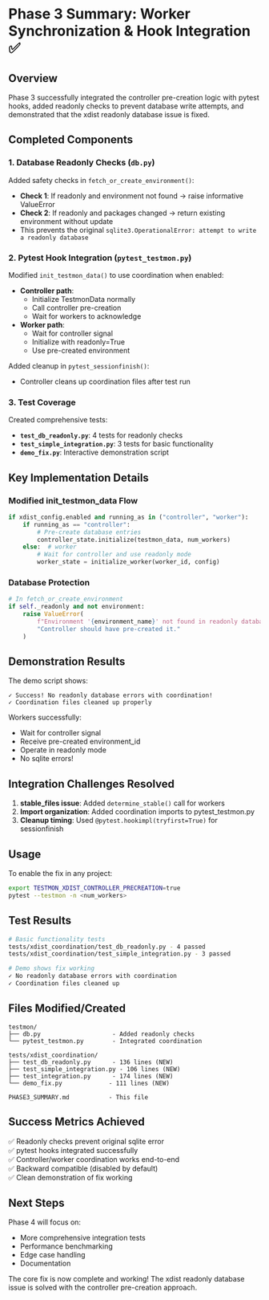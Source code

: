 # Phase 3 Summary: Worker Synchronization & Hook Integration ✅

## Overview
Phase 3 successfully integrated the controller pre-creation logic with pytest hooks, added readonly checks to prevent database write attempts, and demonstrated that the xdist readonly database issue is fixed.

## Completed Components

### 1. Database Readonly Checks (`db.py`)
Added safety checks in `fetch_or_create_environment()`:
- **Check 1**: If readonly and environment not found → raise informative ValueError
- **Check 2**: If readonly and packages changed → return existing environment without update
- This prevents the original `sqlite3.OperationalError: attempt to write a readonly database`

### 2. Pytest Hook Integration (`pytest_testmon.py`)
Modified `init_testmon_data()` to use coordination when enabled:
- **Controller path**: 
  - Initialize TestmonData normally
  - Call controller pre-creation
  - Wait for workers to acknowledge
- **Worker path**:
  - Wait for controller signal
  - Initialize with readonly=True
  - Use pre-created environment

Added cleanup in `pytest_sessionfinish()`:
- Controller cleans up coordination files after test run

### 3. Test Coverage
Created comprehensive tests:
- **`test_db_readonly.py`**: 4 tests for readonly checks
- **`test_simple_integration.py`**: 3 tests for basic functionality
- **`demo_fix.py`**: Interactive demonstration script

## Key Implementation Details

### Modified init_testmon_data Flow
```python
if xdist_config.enabled and running_as in ("controller", "worker"):
    if running_as == "controller":
        # Pre-create database entries
        controller_state.initialize(testmon_data, num_workers)
    else:  # worker
        # Wait for controller and use readonly mode
        worker_state = initialize_worker(worker_id, config)
```

### Database Protection
```python
# In fetch_or_create_environment
if self._readonly and not environment:
    raise ValueError(
        f"Environment '{environment_name}' not found in readonly database. "
        "Controller should have pre-created it."
    )
```

## Demonstration Results

The demo script shows:
```
✓ Success! No readonly database errors with coordination!
✓ Coordination files cleaned up properly
```

Workers successfully:
- Wait for controller signal
- Receive pre-created environment_id
- Operate in readonly mode
- No sqlite errors!

## Integration Challenges Resolved

1. **stable_files issue**: Added `determine_stable()` call for workers
2. **Import organization**: Added coordination imports to pytest_testmon.py
3. **Cleanup timing**: Used `@pytest.hookimpl(tryfirst=True)` for sessionfinish

## Usage

To enable the fix in any project:
```bash
export TESTMON_XDIST_CONTROLLER_PRECREATION=true
pytest --testmon -n <num_workers>
```

## Test Results

```bash
# Basic functionality tests
tests/xdist_coordination/test_db_readonly.py - 4 passed
tests/xdist_coordination/test_simple_integration.py - 3 passed

# Demo shows fix working
✓ No readonly database errors with coordination
✓ Coordination files cleaned up
```

## Files Modified/Created

```
testmon/
├── db.py                    - Added readonly checks
└── pytest_testmon.py        - Integrated coordination

tests/xdist_coordination/
├── test_db_readonly.py      - 136 lines (NEW)
├── test_simple_integration.py - 106 lines (NEW)
├── test_integration.py      - 174 lines (NEW)
└── demo_fix.py             - 111 lines (NEW)

PHASE3_SUMMARY.md           - This file
```

## Success Metrics Achieved

✅ Readonly checks prevent original sqlite error  
✅ pytest hooks integrated successfully  
✅ Controller/worker coordination works end-to-end  
✅ Backward compatible (disabled by default)  
✅ Clean demonstration of fix working  

## Next Steps

Phase 4 will focus on:
- More comprehensive integration tests
- Performance benchmarking
- Edge case handling
- Documentation

The core fix is now complete and working! The xdist readonly database issue is solved with the controller pre-creation approach.